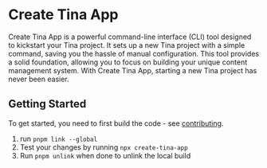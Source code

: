 # Create Tina App

Create Tina App is a powerful command-line interface (CLI) tool designed to kickstart your Tina project. It sets up a new Tina project with a simple command, saving you the hassle of manual configuration. This tool provides a solid foundation, allowing you to focus on building your unique content management system. With Create Tina App, starting a new Tina project has never been easier.

## Getting Started

To get started, you need to first build the code - see [contributing](https://github.com/tinacms/tinacms/blob/main/CONTRIBUTING.md).

1. run `pnpm link --global`
1. Test your changes by running `npx create-tina-app`
1. Run `pnpm unlink` when done to unlink the local build
